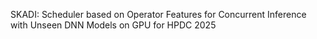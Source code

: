 SKADI: Scheduler based on Operator Features for Concurrent Inference with Unseen DNN Models on GPU
for HPDC 2025
